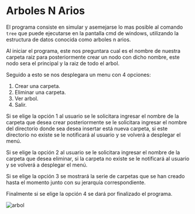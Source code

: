 # Arboles N Arios

El programa consiste en simular y asemejarse lo mas posible al comando ` tree ` que puede ejecutarse en la pantalla cmd de windows, utilizando la estructura de datos conocida como arboles n arios.

Al iniciar el programa, este nos preguntara cual es el nombre de nuestra carpeta raiz para posteriormente crear un nodo con dicho nombre, este nodo sera el principal y la raiz de todo el arbol. 

Seguido a esto se nos desplegara un menu con 4 opciones:
1. Crear una carpeta.
1. Eliminar una carpeta. 
1. Ver arbol.
1. Salir.

Si se elige la opción 1 al usuario se le solicitara ingresar el nombre de la carpeta que desea crear posteriormente se le solicitara ingresar el nombre del directorio donde sea desea insertar está nueva carpeta, si este directorio no existe se le notificará al usuario y se volverá a desplegar el menú.

Si se elige la opción 2  al usuario se le solicitara ingresar el nombre de la carpeta que  desea eliminar, si la carpeta no existe se le notificará al usuario y se volverá a desplegar el menú.

Si se elige la opción 3 se mostrará la serie de carpetas que se han creado hasta el momento junto con su jerarquía correspondiente.

Finalmente si se elige la opción 4 se dará por finalizado el programa.

![arbol](https://www.educatica.es/wp-content/uploads/2020/12/imagen.png)